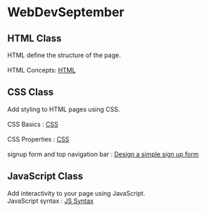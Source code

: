 # WebDevSeptember

## HTML Class
HTML define the structure of the page. <br><br>
HTML Concepts: <a href="https://github.com/LesleyBonyo/WebDevSeptember/tree/main/12-09-2023"> HTML</a> 
 <br>
## CSS Class
Add styling to HTML pages using CSS. <br><br>
CSS Basics : <a href="https://github.com/LesleyBonyo/WebDevSeptember/tree/main/20-09-2023">CSS</a> <br><br>
CSS Properties : <a href="https://github.com/LesleyBonyo/WebDevSeptember/tree/main/27-09-2023">CSS</a> <br><br>
signup form and top navigation bar : <a href="https://github.com/LesleyBonyo/WebDevSeptember/tree/main/04-10-2023">Design a simple sign up form</a>
<br>
## JavaScript Class
Add interactivity to your page using JavaScript.
<br>
JavaScript syntax :  <a href="https://github.com/LesleyBonyo/WebDevSeptember/tree/main/11-10-2023"> JS Syntax</a> 
 <br>